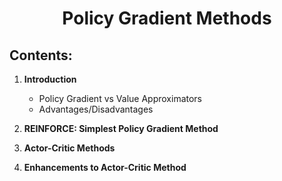 # <center>Policy Gradient Methods</center>

## Contents:

1) **Introduction**
	* Policy Gradient vs Value Approximators
	* Advantages/Disadvantages

2) **REINFORCE: Simplest Policy Gradient Method**

3) **Actor-Critic Methods**

4) **Enhancements to Actor-Critic Method**
